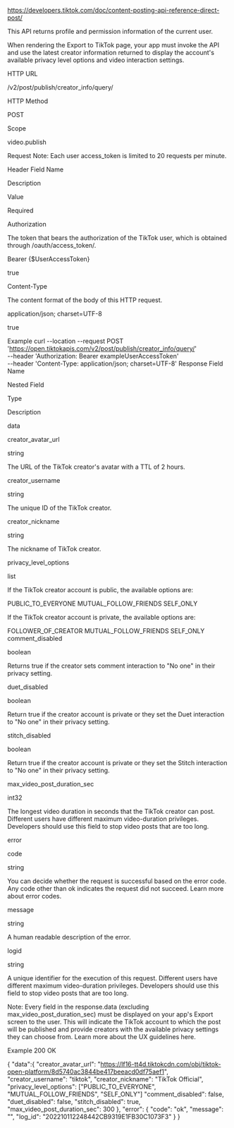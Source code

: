 https://developers.tiktok.com/doc/content-posting-api-reference-direct-post/


This API returns profile and permission information of the current user.

When rendering the Export to TikTok page, your app must invoke the API and use the latest creator information returned to display the account's available privacy level options and video interaction settings.

HTTP URL

/v2/post/publish/creator_info/query/

HTTP Method

POST

Scope

video.publish

Request
Note: Each user access_token is limited to 20 requests per minute.

Header
Field Name

Description

Value

Required

Authorization

The token that bears the authorization of the TikTok user, which is obtained through /oauth/access_token/.

Bearer {$UserAccessToken}

true

Content-Type

The content format of the body of this HTTP request.

application/json; charset=UTF-8

true

Example
curl --location --request POST 'https://open.tiktokapis.com/v2/post/publish/creator_info/query/' \
--header 'Authorization: Bearer exampleUserAccessToken' \
--header 'Content-Type: application/json; charset=UTF-8'
Response
Field Name

Nested Field

Type

Description

data

creator_avatar_url

string

The URL of the TikTok creator's avatar with a TTL of 2 hours.

creator_username

string

The unique ID of the TikTok creator.

creator_nickname

string

The nickname of TikTok creator.

privacy_level_options


list<string>


If the TikTok creator account is public, the available options are:

PUBLIC_TO_EVERYONE
MUTUAL_FOLLOW_FRIENDS
SELF_ONLY

If the TikTok creator account is private, the available options are:

FOLLOWER_OF_CREATOR
MUTUAL_FOLLOW_FRIENDS
SELF_ONLY
comment_disabled


boolean


Returns true if the creator sets comment interaction to "No one" in their privacy setting.

duet_disabled


boolean

Return true if the creator account is private or they set the Duet interaction to "No one" in their privacy setting.

stitch_disabled


boolean


Return true if the creator account is private or they set the Stitch interaction to "No one" in their privacy setting.

max_video_post_duration_sec

int32

The longest video duration in seconds that the TikTok creator can post. Different users have different maximum video-duration privileges. Developers should use this field to stop video posts that are too long.

error

code

string

You can decide whether the request is successful based on the error code. Any code other than ok indicates the request did not succeed. Learn more about error codes.

message

string

A human readable description of the error.

logid

string

A unique identifier for the execution of this request. Different users have different maximum video-duration privileges. Developers should use this field to stop video posts that are too long.

Note: Every field in the response.data (excluding max_video_post_duration_sec) must be displayed on your app's Export screen to the user. This will indicate the TikTok account to which the post will be published and provide creators with the available privacy settings they can choose from. Learn more about the UX guidelines here.

  
  Example
200 OK

{
   "data":{
      "creator_avatar_url": "https://lf16-tt4d.tiktokcdn.com/obj/tiktok-open-platform/8d5740ac3844be417beeacd0df75aef1",
      "creator_username": "tiktok",
      "creator_nickname": "TikTok Official",
      "privacy_level_options": ["PUBLIC_TO_EVERYONE", "MUTUAL_FOLLOW_FRIENDS", "SELF_ONLY"] 
      "comment_disabled": false,
      "duet_disabled": false,
      "stitch_disabled": true,
      "max_video_post_duration_sec": 300
   },
    "error": {
         "code": "ok",
         "message": "",
         "log_id": "202210112248442CB9319E1FB30C1073F3"
     }
}
